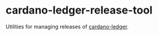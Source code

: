 # cardano-ledger-release-tool

Utilities for managing releases of [cardano-ledger](https://github.com/IntersectMBO/cardano-ledger).
